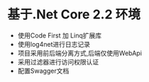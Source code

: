 <h1>基于.Net Core 2.2 环境</h1>
<ul>
  <li>使用Code First 加 Linq扩展库</li>
  <li>使用log4net进行日志记录</li>
  <li>项目采用前后端分离方式,后端仅使用WebApi</li>
  <li>采用过滤器进行访问权限认证</li>
  <li>配置Swagger文档</li>
</ul>
